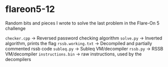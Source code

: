 # flareon5-12
Random bits and pieces I wrote to solve the last problem in the Flare-On 5 challenge


`checker.cpp` -> Reversed password checking algorithm
`solve.py` -> Inverted algorithm, prints the flag
`rssb.working.txt` -> Decompiled and partially commented rssb code
`subleq.py` -> Subleq VM/decompiler
`rssb.py` -> RSSB VM/decompiler
`instructions.bin` -> raw instructions, used by the decompilers
